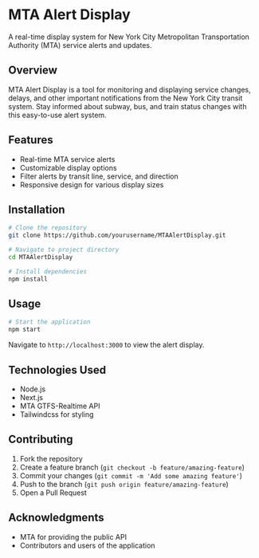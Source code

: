 # MTA Alert Display

A real-time display system for New York City Metropolitan Transportation Authority (MTA) service alerts and updates.

## Overview

MTA Alert Display is a tool for monitoring and displaying service changes, delays, and other important notifications from the New York City transit system. Stay informed about subway, bus, and train status changes with this easy-to-use alert system.

## Features

- Real-time MTA service alerts
- Customizable display options
- Filter alerts by transit line, service, and direction
- Responsive design for various display sizes

## Installation

```bash
# Clone the repository
git clone https://github.com/yourusername/MTAAlertDisplay.git

# Navigate to project directory
cd MTAAlertDisplay

# Install dependencies
npm install
```

## Usage

```bash
# Start the application
npm start
```

Navigate to `http://localhost:3000` to view the alert display.


## Technologies Used

- Node.js
- Next.js 
- MTA GTFS-Realtime API
- Tailwindcss for styling

## Contributing

1. Fork the repository
2. Create a feature branch (`git checkout -b feature/amazing-feature`)
3. Commit your changes (`git commit -m 'Add some amazing feature'`)
4. Push to the branch (`git push origin feature/amazing-feature`)
5. Open a Pull Request

## Acknowledgments

- MTA for providing the public API
- Contributors and users of the application